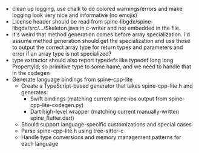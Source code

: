 - clean up logging, use chalk to do colored warnings/errors and make logging look very nice and informative (no emojis)
- License header should be read from spine-libgdx/spine-libgdx/src/.../Skeleton.java in c-writer and not embedded in the file.
- it's weird that method generation comes before array specialization. i'd assume method generation should get the specialization and use those to output the correct array type for return types and parameters and error if an array type is not specialized?
- type extractor should also report typedefs like typedef long long PropertyId; so primitive type to some name, and we need to handle that in the codegen
- Generate language bindings from spine-cpp-lite
    - Create a TypeScript-based generator that takes spine-cpp-lite.h and generates:
        - Swift bindings (matching current spine-ios output from spine-cpp-lite-codegen.py)
        - Dart high-level wrapper (matching current manually-written spine_flutter.dart)
    - Should support language-specific customizations and special cases
    - Parse spine-cpp-lite.h using tree-sitter-c
    - Handle type conversions and memory management patterns for each language
